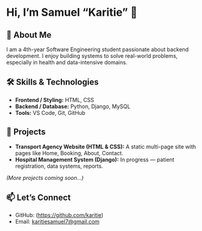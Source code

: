 # Hi, I’m Samuel “Karitie” 👋

## 🚀 About Me  
I am a 4th-year Software Engineering student passionate about backend development. I enjoy building systems to solve real-world problems, especially in health and data-intensive domains.

## 🛠 Skills & Technologies  
- **Frontend / Styling:** HTML, CSS  
- **Backend / Database:** Python, Django, MySQL  
- **Tools:** VS Code, Git, GitHub

## 📂 Projects  
- **Transport Agency Website (HTML & CSS):** A static multi-page site with pages like Home, Booking, About, Contact.  
- **Hospital Management System (Django):** In progress — patient registration, data systems, reports.

*(More projects coming soon…)*  

## 📫 Let’s Connect  
- GitHub: (https://github.com/karitie)  
- Email: karitiesamuel7@gmail.com
